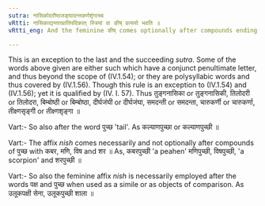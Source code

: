 ```yaml
---
sutra: नासिकोदरौष्ठजङ्घादन्तकर्णशृंगाच्च
vRtti: नासिकाद्यन्तात्प्रातिपदिकात् स्त्रियां वा ङीष् प्रत्ययो भवति ॥
vRtti_eng: And the feminine ङीष् comes optionally after compounds ending with नासिका 'a nose,' उदर 'belly,' ओष्ठ 'lip' जंघा 'leg', दन्त 'a tooth', कर्ण 'ear', and शृङ्ग 'horn'.

---
```

This is an exception to the last and the succeeding _sutra_. Some of the words above given are either such which have a conjunct penultimate letter, and thus beyond the scope of (IV.1.54); or they are polysyllabic words and thus covered by (IV.1.56). Though this rule is an exception to (IV.1.54) and (IV.1.56); yet it is qualified by (IV. I. 57). Thus तुङ्गनासिका or तुङ्गनासिकी, तिलोदरी or तिलोदरा, बिम्बोष्ठी or बिम्बोष्ठा, दीर्घजंघी or दीर्घजंघा, समदन्ती or समदन्ता, चारुकर्णी or चारुकर्णा, तीक्ष्णसृङ्गी or तीक्ष्णशृङ्गा ॥

Vart:- So also after the word पुच्छ 'tail'. As कल्याणपुच्छा or कल्याणपुच्छी ॥

Vart:- The affix _nish_ comes necessarily and not optionally after compounds of पुच्छ with कबर, मणि, विष and शर ॥ As, कबरपुच्छी 'a peahen' मणिपुच्छी, विषपुच्छी, 'a scorpion' and शरपुच्छी ॥

Vart:- So also the feminine affix _nish_ is necessarily employed after the words पक्ष and पुच्छ when used as a simile or as objects of comparison. As उलूकपक्षी सेना, उलूकपुच्छी शाला ॥